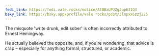 ```yaml
---
fedi_link: https://fedi.vale.rocks/notice/AtUBxUPJZgJup63IQ4
bsky_link: https://bsky.app/profile/vale.rocks/post/3lnpxx6zzj225
---
```


The misquote 'write drunk, edit sober' is often incorrectly attributed to Ernest Hemingway.

He actually believed the opposite, and, if you're wondering, that advice is crap – especially for anything formal, structured, or academic.
